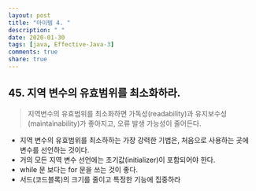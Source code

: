 ```yaml
---
layout: post
title: "아이템 4. "
description: " "
date: 2020-01-30
tags: [java, Effective-Java-3]
comments: true
share: true
---
```


## 45. 지역 변수의 유효범위를 최소화하라.

> 지역변수의 유효범위를 최소화하면 가독성(readability)과 유지보수성(maintainability)가 좋아지고, 오류 발생 가능성이 줄어든다.

- 지역 변수의 유효범위를 최소하하는 가장 강력한 기법은, 처음으로 사용하는 곳에 변수를 선언하는 것이다.
- 거의 모든 지역 변수 선언에는 초기값(initializer)이 포함되어야 한다.
- while 문 보다는 for 문을 쓰는 것이 좋다.
- 서드(코드블록)의 크기를 줄이고 특정한 기능에 집중하라